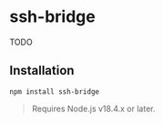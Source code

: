 # ssh-bridge

TODO

## Installation

```
npm install ssh-bridge
```

> Requires Node.js v18.4.x or later.
